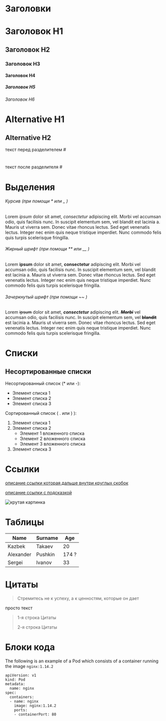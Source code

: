 # Заголовки

# Заголовок H1

## Заголовок H2

### Заголовок H3

#### Заголовок H4

##### Заголовок H5

###### Заголовок H6

Alternative H1
=

Alternative H2
--

текст перед разделителем #

#

текст после разделителя #

# Выделения

###### Курсив (при помощи * или _ )
Lorem *ipsum* dolor sit amet, _consectetur_ adipiscing elit. Morbi vel accumsan odio, quis facilisis nunc. In suscipit elementum sem, vel blandit est lacinia a. Mauris ut viverra sem. Donec vitae rhoncus lectus. Sed eget venenatis lectus. Integer nec enim quis neque tristique imperdiet. Nunc commodo felis quis turpis scelerisque fringilla.

###### Жирный шрифт (при помощи ** или __ )
Lorem **ipsum** dolor sit amet, __consectetur__ adipiscing elit. Morbi vel accumsan odio, quis facilisis nunc. In suscipit elementum sem, vel blandit est lacinia a. Mauris ut viverra sem. Donec vitae rhoncus lectus. Sed eget venenatis lectus. Integer nec enim quis neque tristique imperdiet. Nunc commodo felis quis turpis scelerisque fringilla.

###### Зачеркнутый шрифт (при помощи ~~ )
Lorem ~~ipsum~~ dolor sit amet, **_consectetur_** adipiscing elit. ~~**_Morbi_**~~ vel accumsan odio, quis facilisis nunc. In suscipit elementum sem, vel ~~**blandit**~~ est lacinia a. Mauris ut viverra sem. Donec vitae rhoncus lectus. Sed eget venenatis lectus. Integer nec enim quis neque tristique imperdiet. Nunc commodo felis quis turpis scelerisque fringilla.

# Списки

## Несортированные списки

Несортированный список (* или -):
- Элемент списка 1
- Элемент списка 2
- Элемент списка 3

Сортированный список ( . или ) ):
1. Элемент списка 1
2. Элемент списка 2
    * Элемент 1 вложенного списка
    * Элемент 2 вложенного списка
    * Элемент 3 вложенного списка
3. Элемент списка 3

# Ссылки

[описание ссылки которая дальше внутри круглых скобок](https://job.ozon.ru/vacancy/)

[описание ссылки с подсказкой](https://job.ozon.ru/vacancy/ "это самая крутая подсказка")

![крутая картинка](https://media.istockphoto.com/id/945075532/ru/%D0%B2%D0%B5%D0%BA%D1%82%D0%BE%D1%80%D0%BD%D0%B0%D1%8F/%D0%BA%D0%BE%D0%BC%D0%BF%D1%8C%D1%8E%D1%82%D0%B5%D1%80%D0%BD%D0%B0%D1%8F-%D0%BA%D0%BB%D0%B0%D0%B2%D0%B8%D0%B0%D1%82%D1%83%D1%80%D0%B0.jpg?s=612x612&w=0&k=20&c=GN9-rfOyzu7jdx2HbEwRsHwNws6_qj15SLn6u69Q1cY= "ссылка с картинкой и подсказкой")

# Таблицы

| Name | Surname | Age |
| --- | --- | --- |
| Kazbek | Takaev | 20 |
| Alexander | Pushkin | 174 ? |
| Sergei | Ivanov | 33 |

# Цитаты

> Стремитесь не к успеху, а к ценностям, которые он дает

просто текст

> 1-я строка Цитаты
>
> 2-я строка Цитаты

# Блоки кода

The following is an example of a Pod which consists of a container running the image ``nginx:1.14.2``

```
apiVersion: v1
kind: Pod
metadata:
  name: nginx
spec:
  containers:
  - name: nginx
    image: nginx:1.14.2
    ports:
    - containerPort: 80
```